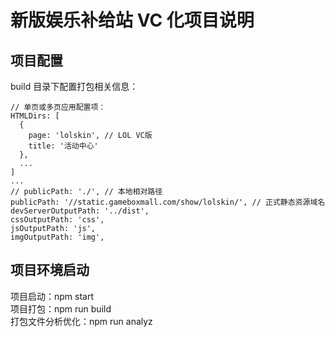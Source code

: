 # 新版娱乐补给站 VC 化项目说明

## 项目配置 
build 目录下配置打包相关信息：
```
// 单页或多页应用配置项：
HTMLDirs: [
  {
    page: 'lolskin', // LOL VC版
    title: '活动中心'
  },
  ...
]
...
// publicPath: './', // 本地相对路径
publicPath: '//static.gameboxmall.com/show/lolskin/', // 正式静态资源域名
devServerOutputPath: '../dist',
cssOutputPath: 'css',
jsOutputPath: 'js',
imgOutputPath: 'img',
```

## 项目环境启动 
项目启动：npm start  
项目打包：npm run build  
打包文件分析优化：npm run analyz






